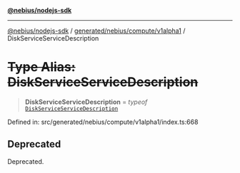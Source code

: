 [**@nebius/nodejs-sdk**](../../../../../README.md)

---

[@nebius/nodejs-sdk](../../../../../README.md) / [generated/nebius/compute/v1alpha1](../README.md) / DiskServiceServiceDescription

# ~~Type Alias: DiskServiceServiceDescription~~

> **DiskServiceServiceDescription** = _typeof_ [`DiskServiceServiceDescription`](../variables/DiskServiceServiceDescription.md)

Defined in: src/generated/nebius/compute/v1alpha1/index.ts:668

## Deprecated

Deprecated.
